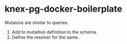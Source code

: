 # knex-pg-docker-boilerplate

Mutaions are similar to queries.  
1. Add to mutaition definition to the schema.  
2. Define the resolver for the same.
